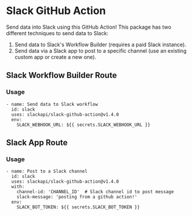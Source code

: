 # Slack GitHub Action

Send data into Slack using this GitHub Action! This package has two different techniques to send data to Slack:

1) Send data to Slack's Workflow Builder (requires a paid Slack instance).
2) Send data via a Slack app to post to a specific channel (use an existing custom app or create a new one).

## Slack Workflow Builder Route

### Usage

```
- name: Send data to Slack workflow
  id: slack
  uses: slackapi/slack-github-action@v1.4.0
  env:
    SLACK_WEBHOOK_URL: ${{ secrets.SLACK_WEBHOOK_URL }}
```

## Slack App Route

### Usage

```
- name: Post to a Slack channel
  id: slack
  uses: slackapi/slack-github-action@v1.4.0
  with:
    channel-id: 'CHANNEL_ID'  # Slack channel id to post message
    slack-message: 'posting from a github action!'
  env:
    SLACK_BOT_TOKEN: ${{ secrets.SLACK_BOT_TOKEN }}
```